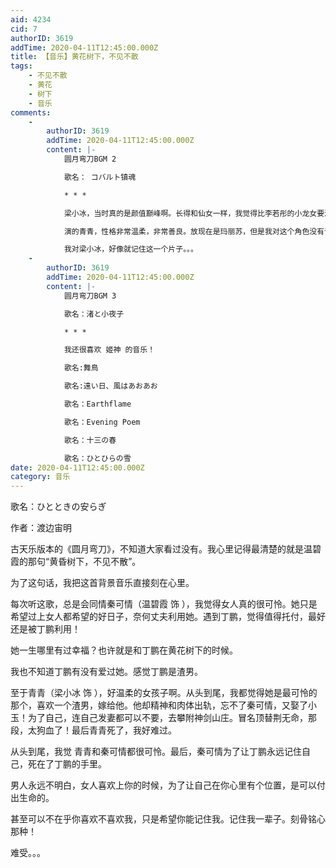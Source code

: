 ```yaml
---
aid: 4234
cid: 7
authorID: 3619
addTime: 2020-04-11T12:45:00.000Z
title: 【音乐】黄花树下，不见不散
tags:
    - 不见不散
    - 黄花
    - 树下
    - 音乐
comments:
    -
        authorID: 3619
        addTime: 2020-04-11T12:45:00.000Z
        content: |-
            圆月弯刀BGM 2

            歌名： コバルト镇魂

            * * *

            梁小冰，当时真的是颜值巅峰啊。长得和仙女一样，我觉得比李若彤的小龙女要漂亮。

            演的青青，性格非常温柔，非常善良。放现在是玛丽苏，但是我对这个角色没有讨厌，只是怜惜，同情！

            我对梁小冰，好像就记住这一个片子。。。
    -
        authorID: 3619
        addTime: 2020-04-11T12:45:00.000Z
        content: |-
            圆月弯刀BGM 3

            歌名：渚と小夜子

            * * *

            我还很喜欢 姬神 的音乐！

            歌名:舞鳥

            歌名:遠い日、風はあおあお

            歌名：Earthflame

            歌名：Evening Poem

            歌名：十三の春

            歌名：ひとひらの雪
date: 2020-04-11T12:45:00.000Z
category: 音乐
---
```


歌名：ひとときの安らぎ

作者：渡边宙明

古天乐版本的《圆月弯刀》，不知道大家看过没有。我心里记得最清楚的就是温碧霞的那句“黄昏树下，不见不散”。

为了这句话，我把这首背景音乐直接刻在心里。

每次听这歌，总是会同情秦可情（温碧霞 饰 ），我觉得女人真的很可怜。她只是希望过上女人都希望的好日子，奈何丈夫利用她。遇到丁鹏，觉得值得托付，最好还是被丁鹏利用！

她一生哪里有过幸福？也许就是和丁鹏在黄花树下的时候。

我也不知道丁鹏有没有爱过她。感觉丁鹏是渣男。

至于青青（梁小冰 饰 ），好温柔的女孩子啊。从头到尾，我都觉得她是最可怜的那个，喜欢一个渣男，嫁给他。他却精神和肉体出轨，忘不了秦可情，又娶了小玉！为了自己，连自己发妻都可以不要，去攀附神剑山庄。冒名顶替荆无命，那段，太狗血了！最后青青死了，我好难过。

从头到尾，我觉 青青和秦可情都很可怜。最后，秦可情为了让丁鹏永远记住自己，死在了丁鹏的手里。

男人永远不明白，女人喜欢上你的时候，为了让自己在你心里有个位置，是可以付出生命的。

甚至可以不在乎你喜欢不喜欢我，只是希望你能记住我。记住我一辈子。刻骨铭心那种！

难受。。。
